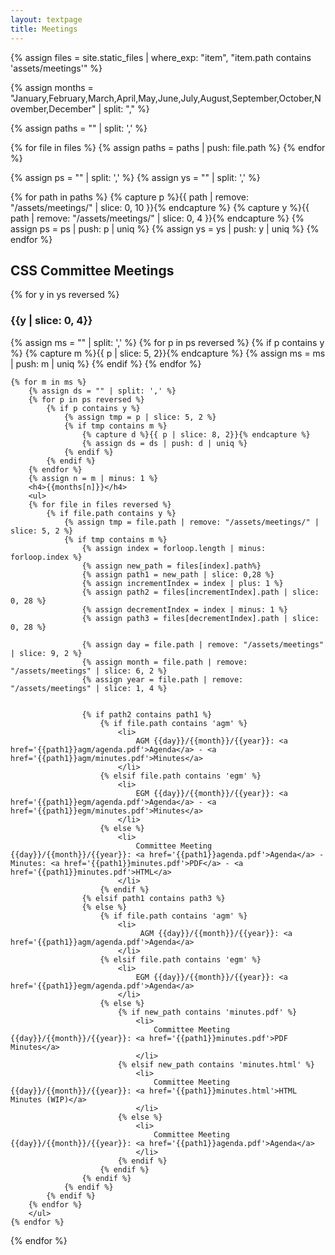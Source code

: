 ```yaml
---
layout: textpage
title: Meetings
---
```


<!-- PATH FORMAT:  assets/meetings/YYYY/MM/DD/agenda.pdf -->

{% assign files = site.static_files | where_exp: "item", "item.path contains 'assets/meetings'" %}


{% assign months = "January,February,March,April,May,June,July,August,September,October,November,December" | split: "," %}

{% assign paths = "" | split: ',' %}

{% for file in files %}
    {% assign paths = paths | push: file.path %}
{% endfor %}

{% assign ps = "" | split: ',' %}
{% assign ys = "" | split: ',' %}

{% for path in paths %}
    {% capture p %}{{ path | remove: "/assets/meetings/" | slice: 0, 10 }}{% endcapture %}
    {% capture y %}{{ path | remove: "/assets/meetings/" | slice: 0, 4 }}{% endcapture %}
    {% assign ps = ps | push: p | uniq %}
    {% assign ys = ys | push: y | uniq %}
{% endfor %}

<p>
<h2>CSS Committee Meetings</h2>
{% for y in ys reversed %}
    <h3>{{y | slice: 0, 4}}</h3>
    {% assign ms = "" | split: ',' %}
        {% for p in ps reversed %}
            {% if p contains y %}   
                {% capture m %}{{ p | slice: 5, 2}}{% endcapture %}
                {% assign ms = ms | push: m | uniq %}
            {% endif %}
        {% endfor %}

    {% for m in ms %}
        {% assign ds = "" | split: ',' %}
        {% for p in ps reversed %}
            {% if p contains y %}
                {% assign tmp = p | slice: 5, 2 %}
                {% if tmp contains m %}
                    {% capture d %}{{ p | slice: 8, 2}}{% endcapture %}
                    {% assign ds = ds | push: d | uniq %}
                {% endif %}
            {% endif %}
        {% endfor %}
        {% assign n = m | minus: 1 %}
        <h4>{{months[n]}}</h4>
        <ul>
        {% for file in files reversed %}
            {% if file.path contains y %}
                {% assign tmp = file.path | remove: "/assets/meetings/" | slice: 5, 2 %}
                {% if tmp contains m %}
                    {% assign index = forloop.length | minus: forloop.index %}
                    {% assign new_path = files[index].path%}
                    {% assign path1 = new_path | slice: 0,28 %}
                    {% assign incrementIndex = index | plus: 1 %}
                    {% assign path2 = files[incrementIndex].path | slice: 0, 28 %}
                    {% assign decrementIndex = index | minus: 1 %}
                    {% assign path3 = files[decrementIndex].path | slice: 0, 28 %}

                    {% assign day = file.path | remove: "/assets/meetings" | slice: 9, 2 %}
                    {% assign month = file.path | remove: "/assets/meetings" | slice: 6, 2 %}
                    {% assign year = file.path | remove: "/assets/meetings" | slice: 1, 4 %}


                    {% if path2 contains path1 %}
                        {% if file.path contains 'agm' %}
                            <li>
                                AGM {{day}}/{{month}}/{{year}}: <a href='{{path1}}agm/agenda.pdf'>Agenda</a> - <a href='{{path1}}agm/minutes.pdf'>Minutes</a>
                            </li>
                        {% elsif file.path contains 'egm' %}
                            <li>
                                EGM {{day}}/{{month}}/{{year}}: <a href='{{path1}}egm/agenda.pdf'>Agenda</a> - <a href='{{path1}}egm/minutes.pdf'>Minutes</a>
                            </li>
                        {% else %}
                            <li>
                                Committee Meeting {{day}}/{{month}}/{{year}}: <a href='{{path1}}agenda.pdf'>Agenda</a> - Minutes: <a href='{{path1}}minutes.pdf'>PDF</a> - <a href='{{path1}}minutes.pdf'>HTML</a>
                            </li>
                        {% endif %}
                    {% elsif path1 contains path3 %}
                    {% else %}
                        {% if file.path contains 'agm' %}
                            <li>
                                 AGM {{day}}/{{month}}/{{year}}: <a href='{{path1}}agm/agenda.pdf'>Agenda</a>
                            </li>
                        {% elsif file.path contains 'egm' %}
                            <li>
                                EGM {{day}}/{{month}}/{{year}}: <a href='{{path1}}egm/agenda.pdf'>Agenda</a>
                            </li>
                        {% else %}
                            {% if new_path contains 'minutes.pdf' %}
                                <li>
                                    Committee Meeting {{day}}/{{month}}/{{year}}: <a href='{{path1}}minutes.pdf'>PDF Minutes</a>
                                </li>
                            {% elsif new_path contains 'minutes.html' %}
                                <li>
                                    Committee Meeting {{day}}/{{month}}/{{year}}: <a href='{{path1}}minutes.html'>HTML Minutes (WIP)</a>
                                </li>
                            {% else %}
                                <li>
                                    Committee Meeting {{day}}/{{month}}/{{year}}: <a href='{{path1}}agenda.pdf'>Agenda</a>
                                </li>
                            {% endif %}
                        {% endif %}
                    {% endif %}
                {% endif %}
            {% endif %}
        {% endfor %}
        </ul>     
    {% endfor %}
{% endfor %}
</p>
